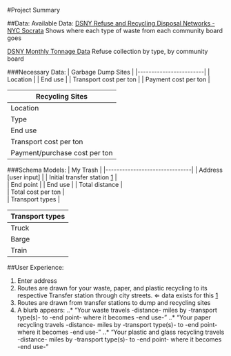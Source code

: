 #Project Summary

##Data:
Available Data:
[DSNY Refuse and Recycling Disposal Networks - NYC Socrata](https://data.cityofnewyork.us/City-Government/DSNY-s-Refuse-and-Recycling-Disposal-Networks/kzmz-ivhb)
Shows where each type of waste from each community board goes

[DSNY Monthly Tonnage Data](https://data.cityofnewyork.us/City-Government/DSNY-Monthly-Tonnage-Data/ebb7-mvp5)
Refuse collection by type, by community board


###Necessary Data:
| Garbage Dump Sites 	 | 
|------------------------|
| Location          	 |
| End use 				 |
| Transport cost per ton |
| Payment cost per ton 	 |
	

| Recycling Sites    	 		| 
|-------------------------------|
| Location          	 		|
| Type   				 		|
| End use 				 		|
| Transport cost per ton 		|
| Payment/purchase cost per ton |
	

###Schema Models:
| My Trash						|
|-------------------------------|
| Address [user input]		   	|
| Initial transfer station [1](https://data.cityofnewyork.us/City-Government/DSNY-s-Refuse-and-Recycling-Disposal-Networks/kzmz-ivhb) 	|					
| End point						|
| End use					 	|
| Total distance				|	
| Total cost per ton			|		
| Transport types				|	
	

| Transport types |
|-----------------|
| Truck			  |
| Barge			  |
| Train			  |
	

##User Experience:

1. Enter address
2. Routes are drawn for your waste, paper, and plastic recycling to its respective Transfer station through city streets. ⇐ data exists for this [1](https://data.cityofnewyork.us/City-Government/DSNY-s-Refuse-and-Recycling-Disposal-Networks/kzmz-ivhb)
3. Routes are drawn from transfer stations to dump and recycling sites
4. A blurb appears:
..* “Your waste travels -distance- miles by -transport type(s)- to -end point- where it becomes -end use-”
..* “Your paper recycling travels -distance- miles by -transport type(s)- to -end point- where it becomes -end use-”
..* “Your plastic and glass recycling travels -distance- miles by -transport type(s)- to -end point- where it becomes -end use-”